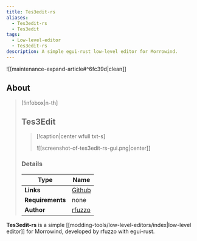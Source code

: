 ```yaml
---
title: Tes3edit-rs
aliases:
  - Tes3edit-rs
  - Tes3edit
tags:
  - Low-level-editor
  - Tes3edit-rs
description: A simple egui-rust low-level editor for Morrowind.
---
```


![[maintenance-expand-article#^6fc39d|clean]]

## About

> [!infobox|n-th]
> 
> ## Tes3Edit
> 
> > [!caption|center wfull txt-s]
> > 
> > ![[screenshot-of-tes3edit-rs-gui.png|center]]
> > 
> 
> ### Details
> 
> | Type | Name |
> | --- | --- |
> | **Links** | [Github](https://github.com/rfuzzo/tes3edit) |
> | **Requirements** | none |
> | **Author** | [rfuzzo](https://github.com/rfuzzo) |

**Tes3edit-rs** is a simple [[modding-tools/low-level-editors/index|low-level editor]] for Morrowind, developed by rfuzzo with egui-rust.